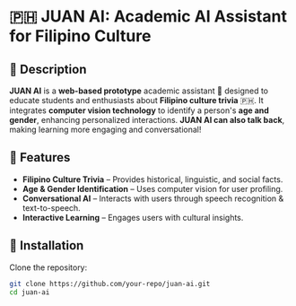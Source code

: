 # 🇵🇭 JUAN AI: Academic AI Assistant for Filipino Culture  

## 📌 Description  
**JUAN AI** is a **web-based prototype** academic assistant 🤖 designed to educate students and enthusiasts about **Filipino culture trivia** 🇵🇭. It integrates **computer vision technology** to identify a person's **age and gender**, enhancing personalized interactions. **JUAN AI can also talk back**, making learning more engaging and conversational!  

## 🚀 Features  
- **Filipino Culture Trivia** – Provides historical, linguistic, and social facts.  
- **Age & Gender Identification** – Uses computer vision for user profiling.  
- **Conversational AI** – Interacts with users through speech recognition & text-to-speech.  
- **Interactive Learning** – Engages users with cultural insights.  

## 🔧 Installation  
Clone the repository:  
```sh
git clone https://github.com/your-repo/juan-ai.git
cd juan-ai
